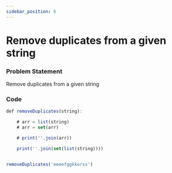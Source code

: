 ```yaml
---
sidebar_position: 6
---
```


# Remove duplicates from a given string

### Problem Statement

Remove duplicates from a given string

### Code

```jsx title="python code"
def removeDuplicates(string):

    # arr = list(string)
    # arr = set(arr)

    # print(''.join(arr))

    print(''.join(set(list(string))))


removeDuplicates('eeeefggkkorss')
```
